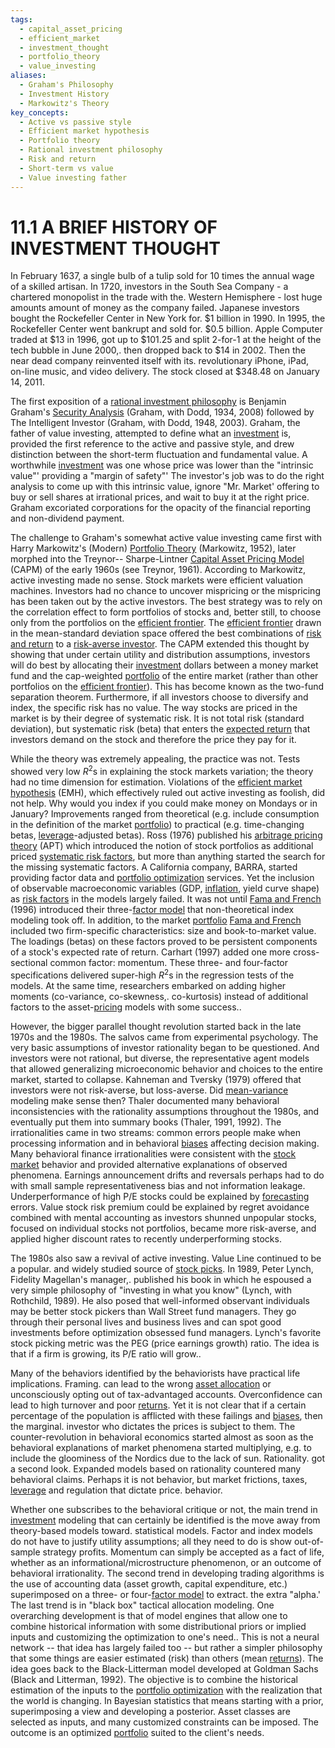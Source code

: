 ```yaml
---
tags:
  - capital_asset_pricing
  - efficient_market
  - investment_thought
  - portfolio_theory
  - value_investing
aliases:
  - Graham's Philosophy
  - Investment History
  - Markowitz's Theory
key_concepts:
  - Active vs passive style
  - Efficient market hypothesis
  - Portfolio theory
  - Rational investment philosophy
  - Risk and return
  - Short-term vs value
  - Value investing father
---
```


# 11.1 A BRIEF HISTORY OF INVESTMENT THOUGHT  

In February 1637, a single bulb of a tulip sold for 10 times the annual wage of a skilled artisan. In 1720, investors in the South Sea Company - a chartered monopolist in the trade with the. Western Hemisphere - lost huge amounts amount of money as the company failed. Japanese investors bought the Rockefeller Center in New York for. $\$1$ billion in 1990. In 1995, the Rockefeller Center went bankrupt and sold for. $\$0.5$ billion. Apple Computer traded at $\$13$ in 1996, got up to $\$101.25$ and split 2-for-1 at the height of the tech bubble in June 2000,. then dropped back to $\$14$ in 2002. Then the near dead company reinvented itself with its. revolutionary iPhone, iPad, on-line music, and video delivery. The stock closed at $\$348.48$ on January 14, 2011.  

The first exposition of a [rational investment philosophy](.md) is Benjamin Graham's [Security Analysis](../../../../Advanced%20Financial%20Analysis%20and%20Valuation/Lectures%20on%20Valuation%20and%20Security%20Analysis.md) (Graham, with Dodd, 1934, 2008) followed by The Intelligent Investor (Graham, with Dodd, 1948, 2003). Graham, the father of value investing, attempted to define what an [investment](../../../../Advanced%20Investments/An%20Asset%20Allocation%20Primer.md) is, provided the first reference to the active and passive style, and drew distinction between the short-term fluctuation and fundamental value. A worthwhile [investment](../../../../Advanced%20Investments/An%20Asset%20Allocation%20Primer.md) was one whose price was lower than the "intrinsic value"' providing a "margin of safety"' The investor's job was to do the right analysis to come up with this intrinsic value, ignore "Mr. Market' offering to buy or sell shares at irrational prices, and wait to buy it at the right price. Graham excoriated corporations for the opacity of the financial reporting and non-dividend payment.  

The challenge to Graham's somewhat active value investing came first with Harry Markowitz's (Modern) [Portfolio Theory](.md) (Markowitz, 1952), later morphed into the Treynor-- Sharpe-Lintner [Capital Asset Pricing Model](../../../../Financial%20Engineering/2.%20Forwards,%20Swaps,%20Futures,%20and%20Options.md) (CAPM) of the early 1960s (see Treynor, 1961). According to Markowitz, active investing made no sense. Stock markets were efficient valuation machines. Investors had no chance to uncover mispricing or the mispricing has been taken out by the active investors. The best strategy was to rely on the correlation effect to form portfolios of stocks and, better still, to choose only from the portfolios on the [efficient frontier](../../../../Financial%20Engineering/2.%20Forwards,%20Swaps,%20Futures,%20and%20Options.md). The [efficient frontier](../../../../Financial%20Engineering/2.%20Forwards,%20Swaps,%20Futures,%20and%20Options.md) drawn in the mean-standard deviation space offered the best combinations of [risk and return](../../../../Advanced%20Investments/Lecture%207-Risk%20and%20Return%20of%20Bonds.md) to a [risk-averse investor](../../../../Financial%20Engineering/2.%20Forwards,%20Swaps,%20Futures,%20and%20Options.md). The CAPM extended this thought by showing that under certain utility and distribution assumptions, investors will do best by allocating their [investment](../../../../Advanced%20Investments/An%20Asset%20Allocation%20Primer.md) dollars between a money market fund and the cap-weighted [portfolio](../../../../Advanced%20Investments/An%20Asset%20Allocation%20Primer.md) of the entire market (rather than other portfolios on the [efficient frontier](../../../../Financial%20Engineering/2.%20Forwards,%20Swaps,%20Futures,%20and%20Options.md)). This has become known as the two-fund separation theorem. Furthermore, if all investors choose to diversify and index, the specific risk has no value. The way stocks are priced in the market is by their degree of systematic risk. It is not total risk (standard deviation), but systematic risk (beta) that enters the [expected return](../../../../Advanced%20Investments/Lecture%201-%20Probability%20Distributions%20of%20Returns.md) that investors demand on the stock and therefore the price they pay for it.  

While the theory was extremely appealing, the practice was not. Tests showed very low $R^{2}\mathrm{s}$ in explaining the stock markets variation; the theory had no time dimension for estimation. Violations of the [efficient market hypothesis](../../../../Financial%20Engineering/An%20Introduction%20to%20Equity%20Markets.md) (EMH), which effectively ruled out active investing as foolish, did not help. Why would you index if you could make money on Mondays or in January? Improvements ranged from theoretical (e.g. include consumption in the definition of the market [portfolio](../../../../Advanced%20Investments/An%20Asset%20Allocation%20Primer.md)) to practical (e.g. time-changing betas, [leverage](../../../../Advanced%20Investments/Lecture%206-Leverage,%20Tail%20Risk,%20Volatility%20Products.md)-adjusted betas). Ross (1976) published his [arbitrage pricing theory](../../../../Financial%20Engineering/Fixed%20Income%20Derivatives/Introduction%20to%20the%20Mathematics%20of%20Fixed%20Income%20Pricing.md) (APT) which introduced the notion of stock portfolios as additional priced [systematic risk factors](Fundamental%20Indexing.md), but more than anything started the search for the missing systematic factors. A California company, BARRA, started providing factor data and [portfolio optimization](The%20Modern%20Portfolio%20Theory%20and%20the%20Capm.md) services. Yet the inclusion of observable macroeconomic variables (GDP, [inflation](../../../../International%20Finance/Bridgewater/Principles%20For%20Navigating%20Big%20Debt%20Cycles/Part%20II%20Detailed%20Case%20Studies/German%20Debt%20Crisis%20andHyperinflation%20(1918–1924)/War%20Economies%20and%20Hyperinflation.md), yield curve shape) as [risk factors](../../../../Financial%20Instruments/Assignments/PSET%206-%20Financial%20Instruments.md) in the models largely failed. It was not until [Fama and French](../../../Financial%20Asset%20Pricing%20Theory%20Overview/Chapter%209%20-%20Factor%20Models/Empirical%20Factors.md) (1996) introduced their three-[factor model](../../../Financial%20Asset%20Pricing%20Theory%20Overview/Chapter%209%20-%20Factor%20Models/Pricing%20Factors%20in%20a%20One-Period%20Framework.md) that non-theoretical index modeling took off. In addition, to the market [portfolio](../../../../Advanced%20Investments/An%20Asset%20Allocation%20Primer.md) [Fama and French](../../../Financial%20Asset%20Pricing%20Theory%20Overview/Chapter%209%20-%20Factor%20Models/Empirical%20Factors.md) included two firm-specific characteristics: size and book-to-market value. The loadings (betas) on these factors proved to be persistent components of a stock's expected rate of return. Carhart (1997) added one more cross-sectional common factor: momentum. These three- and four-factor specifications delivered super-high $R^{2}\mathrm{s}$ in the regression tests of the models. At the same time, researchers embarked on adding higher moments (co-variance, co-skewness,. co-kurtosis) instead of additional factors to the asset-[pricing](../../../Fixed%20Income%20Securities%20Tools%20for%20Today's%20Markets/Chapter%207/Arbitrage%20Pricing%20of%20Derivatives.md) models with some success..  

However, the bigger parallel thought revolution started back in the late 1970s and the 1980s. The salvos came from experimental psychology. The very basic assumptions of investor rationality began to be questioned. And investors were not rational, but diverse, the representative agent models that allowed generalizing microeconomic behavior and choices to the entire market, started to collapse. Kahneman and Tversky (1979) offered that investors were not risk-averse, but loss-averse. Did [mean-variance](../../../Financial%20Asset%20Pricing%20Theory%20Overview/Chapter%2012%20-%20Derivatives/Exercises.md) modeling make sense then? Thaler documented many behavioral inconsistencies with the rationality assumptions throughout the 1980s, and eventually put them into summary books (Thaler, 1991, 1992). The irrationalities came in two streams: common errors people make when processing information and in behavioral [biases](../../../../Advanced%20Financial%20Analysis%20and%20Valuation/Lecture%20Notes%20Advanced%20Financial%20Analysis%20and%20Valuation/Week%202/Week%202%20Fundamentals%20Of%20Forecasting.md) affecting decision making. Many behavioral finance irrationalities were consistent with the [stock market](../Chapter%2012%20-%20Hedge%20Fund%20Strategies/Hedge%20Fund%20Strategies.md) behavior and provided alternative explanations of observed phenomena. Earnings announcement drifts and reversals perhaps had to do with small sample representativeness bias and not information leakage. Underperformance of high P/E stocks could be explained by [forecasting](../../../../Advanced%20Financial%20Analysis%20and%20Valuation/Lecture%20Notes%20Advanced%20Financial%20Analysis%20and%20Valuation/Week%202/Week%202%20Fundamentals%20Of%20Forecasting.md) errors. Value stock risk premium could be explained by regret avoidance combined with mental accounting as investors shunned unpopular stocks, focused on individual stocks not portfolios, became more risk-averse, and applied higher discount rates to recently underperforming stocks.  

The 1980s also saw a revival of active investing. Value Line continued to be a popular. and widely studied source of [stock picks](../../../../Financial%20Engineering/Derivatives/Part%20I%20-%20Forwards%20and%20Futures/Chapter%206%20-%20Strategies:%20Stock%20Index%20Futures.md). In 1989, Peter Lynch, Fidelity Magellan's manager,. published his book in which he espoused a very simple philosophy of "investing in what you know" (Lynch, with Rothchild, 1989). He also posed that well-informed observant individuals may be better stock pickers than Wall Street fund managers. They go through their personal lives and business lives and can spot good investments before optimization obsessed fund managers. Lynch's favorite stock picking metric was the PEG (price earnings growth) ratio. The idea is that if a firm is growing, its P/E ratio will grow..  

Many of the behaviors identified by the behaviorists have practical life implications. Framing. can lead to the wrong [asset allocation](../../../../Advanced%20Investments/Lecture%202-%20Asset%20Allocation%20with%20Multiple%20Risky%20Assets.md) or unconsciously opting out of tax-advantaged accounts. Overconfidence can lead to high turnover and poor [returns](../../../Financial%20Asset%20Pricing%20Theory%20Overview/Chapter%203%20-%20%20Assets,%20Portfolios,%20and%20Arbitrage/Assets.md). Yet it is not clear that if a certain percentage of the population is afflicted with these failings and [biases](../../../../Advanced%20Financial%20Analysis%20and%20Valuation/Lecture%20Notes%20Advanced%20Financial%20Analysis%20and%20Valuation/Week%202/Week%202%20Fundamentals%20Of%20Forecasting.md), then the marginal. investor who dictates the prices is subject to them. The counter-revolution in behavioral economics started almost as soon as the behavioral explanations of market phenomena started multiplying, e.g. to include the gloominess of the Nordics due to the lack of sun. Rationality. got a second look. Expanded models based on rationality countered many behavioral claims. Perhaps it is not behavior, but market frictions, taxes, [leverage](../../../../Advanced%20Investments/Lecture%206-Leverage,%20Tail%20Risk,%20Volatility%20Products.md) and regulation that dictate price. behavior.  

Whether one subscribes to the behavioral critique or not, the main trend in [investment](../../../../Advanced%20Investments/An%20Asset%20Allocation%20Primer.md) modeling that can certainly be identified is the move away from theory-based models toward. statistical models. Factor and index models do not have to justify utility assumptions; all they need to do is show out-of-sample strategy profits. Momentum can simply be accepted as a fact of life, whether as an informational/microstructure phenomenon, or an outcome of behavioral irrationality. The second trend in developing trading algorithms is the use of accounting data (asset growth, capital expenditure, etc.) superimposed on a three- or four-[factor model](../../../Financial%20Asset%20Pricing%20Theory%20Overview/Chapter%209%20-%20Factor%20Models/Pricing%20Factors%20in%20a%20One-Period%20Framework.md) to extract. the extra "alpha.' The last trend is in "black box" tactical allocation modeling. One overarching development is that of model engines that allow one to combine historical information with some distributional priors or implied inputs and customizing the optimization to one's need.. This is not a neural network -- that idea has largely failed too -- but rather a simpler philosophy that some things are easier estimated (risk) than others (mean [returns](../../../Financial%20Asset%20Pricing%20Theory%20Overview/Chapter%203%20-%20%20Assets,%20Portfolios,%20and%20Arbitrage/Assets.md)). The idea goes back to the Black-Litterman model developed at Goldman Sachs (Black and Litterman, 1992). The objective is to combine the historical estimation of the inputs to the [portfolio optimization](The%20Modern%20Portfolio%20Theory%20and%20the%20Capm.md) with the realization that the world is changing. In Bayesian statistics that means starting with a prior, superimposing a view and developing a posterior. Asset classes are selected as inputs, and many customized constraints can be imposed. The outcome is an optimized [portfolio](../../../../Advanced%20Investments/An%20Asset%20Allocation%20Primer.md) suited to the client's needs.  